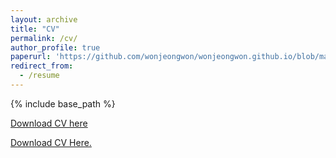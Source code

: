 ```yaml
---
layout: archive
title: "CV"
permalink: /cv/
author_profile: true
paperurl: 'https://github.com/wonjeongwon/wonjeongwon.github.io/blob/master/files/CV_jeong_2022july.pdf'
redirect_from:
  - /resume
---
```


{% include base_path %}

[Download CV here](https://github.com/wonjeongwon/wonjeongwon.github.io/blob/master/files/CV_jeong_2022july.pdf)

<a href="wonjeongwon.github.io/blob/master/files/CV_jeong_2022july.pdf" target="_blank">Download CV Here.</a>
<object data="../files/CV_jeong_2022july.pdf" width="1000" height="1000" type='application/pdf'></object>

